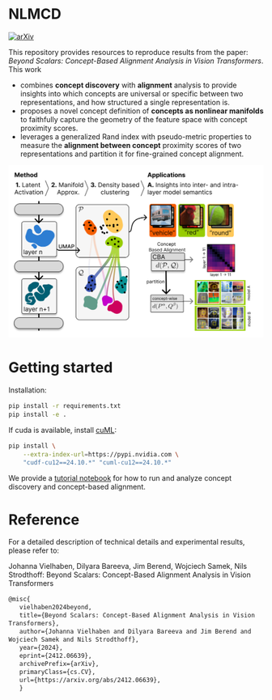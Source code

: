 # NLMCD

[![arXiv](https://img.shields.io/badge/arXiv-2412.06639-b31b1b.svg)](http://arxiv.org/abs/2412.06639)

This repository provides resources to reproduce results from the paper: *Beyond Scalars: Concept-Based Alignment Analysis in Vision Transformers*. This work

 - combines **concept discovery** with **alignment** analysis to provide insights into which concepts are universal or specific between two representations, and how structured a single representation is.
 - proposes a novel concept definition of **concepts as nonlinear manifolds** to faithfully capture the geometry of the feature space with concept proximity scores.
 - leverages a generalized Rand index with pseudo-metric properties to measure the **alignment between concept** proximity scores of two representations and partition it for fine-grained concept alignment.


![](./scheme.jpg "Overview of NLMCD")

# Getting started

Installation:
```bash
pip install -r requirements.txt
pip install -e .
```

If cuda is available, install [cuML](https://docs.rapids.ai/install/):

```bash
pip install \
    --extra-index-url=https://pypi.nvidia.com \
    "cudf-cu12==24.10.*" "cuml-cu12==24.10.*"
```

We provide a [tutorial notebook](tutorial/tutorial.ipynb) for how to run and analyze concept discovery and concept-based alignment.


# Reference
For a detailed description of technical details and experimental results, please refer to:

Johanna Vielhaben, Dilyara Bareeva, Jim Berend, Wojciech Samek, Nils Strodthoff: Beyond Scalars: Concept-Based Alignment Analysis in Vision Transformers

 ```   
@misc{
    vielhaben2024beyond,
    title={Beyond Scalars: Concept-Based Alignment Analysis in Vision Transformers}, 
    author={Johanna Vielhaben and Dilyara Bareeva and Jim Berend and Wojciech Samek and Nils Strodthoff},
    year={2024},
    eprint={2412.06639},
    archivePrefix={arXiv},
    primaryClass={cs.CV},
    url={https://arxiv.org/abs/2412.06639}, 
    }
```




